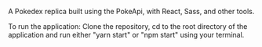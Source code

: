 A Pokedex replica built using the PokeApi, with React, Sass, and other tools.

To run the application: Clone the repository, cd to the root directory of the application and run either "yarn start" or "npm start" using your terminal. 